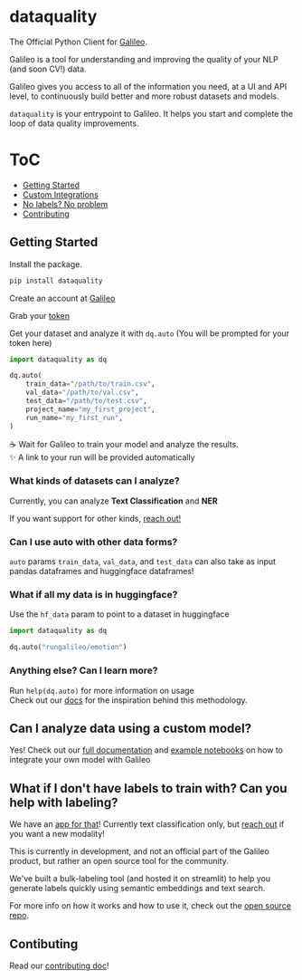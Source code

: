 # dataquality

The Official Python Client for [Galileo](https://rungalileo.io).

Galileo is a tool for understanding and improving the quality of your NLP (and soon CV!) data.

Galileo gives you access to all of the information you need, at a UI and API level, to continuously build better and more robust datasets and models.

`dataquality` is your entrypoint to Galileo. It helps you start and complete the loop of data quality improvements.

# ToC
* [Getting Started](#getting-started)
* [Custom Integrations](#can-i-analyze-data-using-a-custom-model)
* [No labels? No problem](#what-if-i-dont-have-labels-to-train-with-can-you-help-with-labeling)
* [Contributing](#contibuting)

## Getting Started

Install the package.
```sh
pip install dataquality
```

Create an account at [Galileo](https://console.cloud.rungalileo.io/sign-up)

Grab your [token](https://console.cloud.rungalileo.io/get-token)

Get your dataset and analyze it with `dq.auto`
(You will be prompted for your token here)
```python
import dataquality as dq

dq.auto(
    train_data="/path/to/train.csv",
    val_data="/path/to/val.csv",
    test_data="/path/to/test.csv",
    project_name="my_first_project",
    run_name="my_first_run",
)
```

☕️ Wait for Galileo to train your model and analyze the results.  
✨ A link to your run will be provided automatically

### What kinds of datasets can I analyze?
Currently, you can analyze **Text Classification** and **NER**

If you want support for other kinds, [reach out!](https://github.com/rungalileo/dataquality/issues/new?assignees=ben-epstein&labels=enhancement&template=feature.md&title=%5BFEATURE%5D)

### Can I use auto with other data forms?
`auto` params `train_data`, `val_data`, and `test_data` can also take as input pandas dataframes and huggingface dataframes!

### What if all my data is in huggingface?
Use the `hf_data` param to point to a dataset in huggingface
```python
import dataquality as dq

dq.auto("rungalileo/emotion")
```

### Anything else? Can I learn more?
Run `help(dq.auto)` for more information on usage<br>
Check out our [docs](https://rungalileo.gitbook.io/galileo/getting-started/add-your-data-to-galileo/dq-auto) for the inspiration behind this methodology.


## Can I analyze data using a custom model?
Yes! Check out our [full documentation](https://rungalileo.gitbook.io/galileo/getting-started/byom-bring-your-own-model) and [example notebooks](https://rungalileo.gitbook.io/galileo/example-notebooks) on how to integrate your own model with Galileo

## What if I don't have labels to train with? Can you help with labeling?
We have an [app for that](https://github.com/rungalileo/bulk-labeling/)! Currently text classification only, but [reach out](https://github.com/rungalileo/bulk-labeling/issues/new?assignee=ben-epstein) if you want a new modality!<br>

This is currently in development, and not an official part of the Galileo product, but rather an open source tool for the community.

We've built a bulk-labeling tool (and hosted it on streamlit) to help you generate labels quickly using semantic embeddings and text search.

For more info on how it works and how to use it, check out the [open source repo](https://github.com/rungalileo/bulk-labeling/).

## Contibuting

Read our [contributing doc](./CONTRIBUTING.md)!

